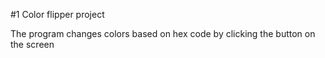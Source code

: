 #1 Color flipper project

The program changes colors based on hex code by clicking the button on the screen

